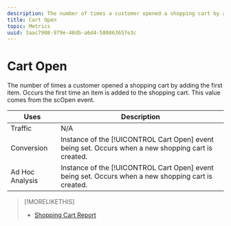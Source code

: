 ```yaml
---
description: The number of times a customer opened a shopping cart by adding the first item. Occurs the first time an item is added to the shopping cart. This value comes from the scOpen event.
title: Cart Open
topic: Metrics
uuid: 3aac7908-979e-48db-a6d4-580863657e3c
---
```


# Cart Open

The number of times a customer opened a shopping cart by adding the first item. Occurs the first time an item is added to the shopping cart. This value comes from the scOpen event.

|  Uses  | Description  |
|---|---|
|  Traffic  | N/A  |
|  Conversion  |Instance of the [!UICONTROL Cart Open] event being set. Occurs when a new shopping cart is created.  |
|  Ad Hoc Analysis  |Instance of the [!UICONTROL Cart Open] event being set. Occurs when a new shopping cart is created.  |

>[!MORELIKETHIS]
>
>* [Shopping Cart Report](/help/components/c-variables/dimensionslist/reports-shopping-cart.md)
